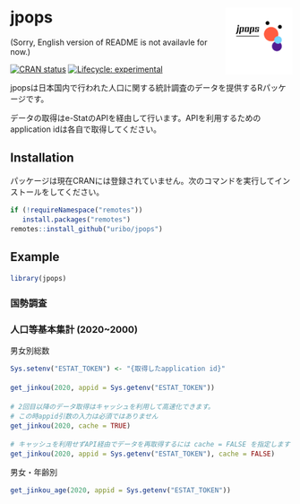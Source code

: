 
<!-- README.md is generated from README.Rmd. Please edit that file -->

# jpops <img src="man/figures/logo.png" align="right" width="120px" />

(Sorry, English version of README is not availavle for now.)

<!-- badges: start -->

[![CRAN
status](https://www.r-pkg.org/badges/version/jpops)](https://CRAN.R-project.org/package=jpops)
[![Lifecycle:
experimental](https://img.shields.io/badge/lifecycle-experimental-orange.svg)](https://lifecycle.r-lib.org/articles/stages.html#experimental)
<!-- badges: end -->

jpopsは日本国内で行われた人口に関する統計調査のデータを提供するRパッケージです。

データの取得はe-StatのAPIを経由して行います。APIを利用するためのapplication
idは各自で取得してください。

## Installation

パッケージは現在CRANには登録されていません。次のコマンドを実行してインストールをしてください。

``` r
if (!requireNamespace("remotes"))
   install.packages("remotes")
remotes::install_github("uribo/jpops")
```

## Example

``` r
library(jpops)
```

### 国勢調査

### 人口等基本集計 (2020\~2000)

男女別総数

``` r
Sys.setenv("ESTAT_TOKEN") <- "{取得したapplication id}"

get_jinkou(2020, appid = Sys.getenv("ESTAT_TOKEN"))

# 2回目以降のデータ取得はキャッシュを利用して高速化できます。
# この時appid引数の入力は必須ではありません
get_jinkou(2020, cache = TRUE)

# キャッシュを利用せずAPI経由でデータを再取得するには cache = FALSE を指定します
get_jinkou(2020, appid = Sys.getenv("ESTAT_TOKEN"), cache = FALSE)
```

男女・年齢別

``` r
get_jinkou_age(2020, appid = Sys.getenv("ESTAT_TOKEN"))
```
